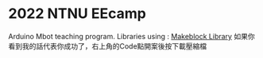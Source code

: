 # 2022 NTNU EEcamp
Arduino Mbot teaching program.
Libraries using : [Makeblock Library](https://github.com/Makeblock-official/Makeblock-Libraries)
如果你看到我的話代表你成功了，右上角的Code點開案後按下載壓縮檔
